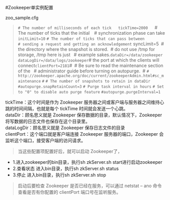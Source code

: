 #Zookeeper单实例配置
 
zoo_sample.cfg


> `# The number of milliseconds of each tick  
tickTime=2000  
`# The number of ticks that the initial` 
`# synchronization phase can take`
initLimit=10`
`# The number of ticks that can pass between`  
`# sending a request and getting an acknowledgement`
syncLimit=5`
`# the directory where the snapshot is stored.`
`# do not use /tmp for storage, /tmp here is just `
`# example sakes.`
dataDir=/data/zookeeper
dataLogDir=/data/logs/zookeeper
`# the port at which the clients will connect`
clientPort=2181
`#`
`# Be sure to read the maintenance section of the `
`# administrator guide before turning on autopurge.`
`#
`# http://zookeeper.apache.org/doc/current/zookeeperAdmin.html#sc_maintenance`
`#`
`# The number of snapshots to retain in dataDir`
`#autopurge.snapRetainCount=3`
`# Purge task interval in hours`
`# Set to "0" to disable auto purge feature`
> `#autopurge.purgeInterval=1`
 

tickTime：这个时间是作为 Zookeeper 服务器之间或客户端与服务器之间维持心跳的时间间隔，也就是每个 tickTime 时间就会发送一个心跳。  
dataDir：顾名思义就是 Zookeeper 保存数据的目录，默认情况下，Zookeeper 将写数据的日志文件也保存在这个目录里。  
dataLogDir：顾名思义就是 Zookeeper 保存日志文件的目录  
clientPort：这个端口就是客户端连接 Zookeeper 服务器的端口，Zookeeper 会监听这个端口，接受客户端的访问请求。  

> 当这些配置项配置好后，就可以启动 Zookeeper了，
- 1.进入zookeeper的bin目录，执行sh zkServer.sh start进行启动zookeeper
- 2.查看状态   进入bin目录，执行sh zkServer.sh status
- 3.停止    进入bin目录，执行sh zkServer.sh stop  

> 启动后要检查 Zookeeper 是否已经在服务，可以通过 netstat – ano 命令查看是否有你配置的 clientPort 端口号在监听服务。
